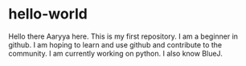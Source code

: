# hello-world
Hello there
Aaryya here. This is my first repository. I am a beginner in github.
I am hoping to learn and use github and contribute to the community.
I am currently working on python. I also know BlueJ.
